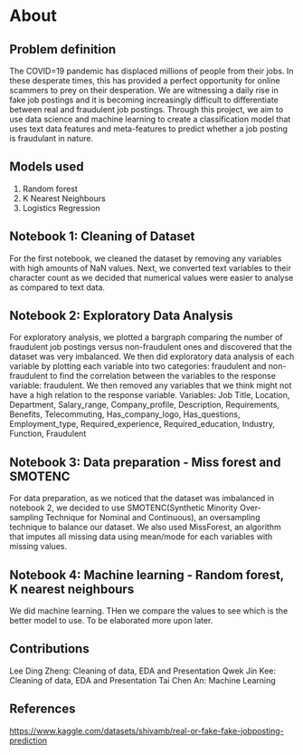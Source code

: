 # About

## Problem definition
The COVID=19 pandemic has displaced millions of people from their jobs. In these desperate times, this has provided a perfect opportunity for online scammers to prey on their desperation. We are witnessing a daily rise in fake job postings and it is becoming increasingly difficult to differentiate between real and fraudulent job postings. Through this project, we aim to use data science and machine learning to create a classification model that uses text data features and meta-features to predict whether a job posting is fraudulant in nature.
## Models used
1. Random forest
2. K Nearest Neighbours
3. Logistics Regression
## Notebook 1: Cleaning of Dataset
For the first notebook, we cleaned the dataset by removing any variables with high amounts of NaN values. Next, we converted text variables to their character count as we decided that numerical values were easier to analyse as compared to text data. 
## Notebook 2: Exploratory Data Analysis
For exploratory analysis, we plotted a bargraph comparing the number of fraudulent job postings versus non-fraudulent ones and discovered that the dataset was very imbalanced. We then did exploratory data analysis of each variable by plotting each variable into two categories: fraudulent and non-fraudulent to find the correlation between the variables to the response variable: fraudulent. We then removed any variables that we think might not have a high relation to the response variable.
Variables: Job Title, Location, Department, Salary_range, Company_profile, Description, Requirements, Benefits, Telecommuting, Has_company_logo, Has_questions, 
Employment_type, Required_experience, Required_education, Industry, Function, Fraudulent
## Notebook 3: Data preparation - Miss forest and SMOTENC
For data preparation, as we noticed that the dataset was imbalanced in notebook 2, we decided to use SMOTENC(Synthetic Minority Over-sampling Technique for Nominal and Continuous), an oversampling technique to balance our dataset. We also used MissForest, an algorithm that imputes all missing data using mean/mode for each variables with missing values. 
## Notebook 4: Machine learning - Random forest, K nearest neighbours
We did machine learning. THen we compare the values to see which is the better model to use. To be elaborated more upon later.
## Contributions
Lee Ding Zheng: Cleaning of data, EDA and Presentation
Qwek Jin Kee: Cleaning of data, EDA and Presentation
Tai Chen An: Machine Learning 
## References
https://www.kaggle.com/datasets/shivamb/real-or-fake-fake-jobposting-prediction
